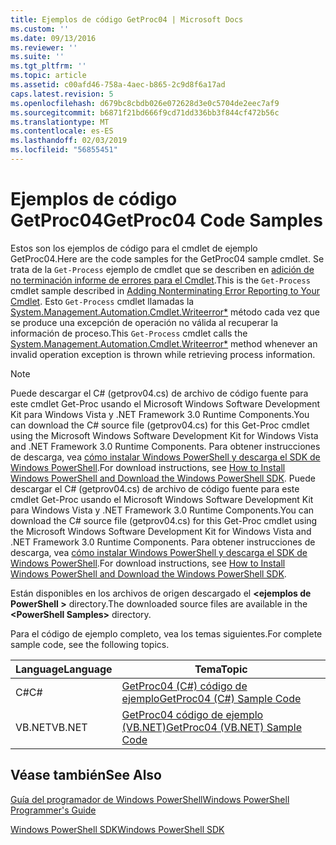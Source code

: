```yaml
---
title: Ejemplos de código GetProc04 | Microsoft Docs
ms.custom: ''
ms.date: 09/13/2016
ms.reviewer: ''
ms.suite: ''
ms.tgt_pltfrm: ''
ms.topic: article
ms.assetid: c00afd46-758a-4aec-b865-2c9d8f6a17ad
caps.latest.revision: 5
ms.openlocfilehash: d679bc8cbdb026e072628d3e0c5704de2eec7af9
ms.sourcegitcommit: b6871f21bd666f9cd71dd336bb3f844cf472b56c
ms.translationtype: MT
ms.contentlocale: es-ES
ms.lasthandoff: 02/03/2019
ms.locfileid: "56855451"
---
```

# <a name="getproc04-code-samples"></a><span data-ttu-id="ed8bd-102">Ejemplos de código GetProc04</span><span class="sxs-lookup"><span data-stu-id="ed8bd-102">GetProc04 Code Samples</span></span>

<span data-ttu-id="ed8bd-103">Estos son los ejemplos de código para el cmdlet de ejemplo GetProc04.</span><span class="sxs-lookup"><span data-stu-id="ed8bd-103">Here are the code samples for the GetProc04 sample cmdlet.</span></span> <span data-ttu-id="ed8bd-104">Se trata de la `Get-Process` ejemplo de cmdlet que se describen en [adición de no terminación informe de errores para el Cmdlet](../cmdlet/adding-non-terminating-error-reporting-to-your-cmdlet.md).</span><span class="sxs-lookup"><span data-stu-id="ed8bd-104">This is the `Get-Process` cmdlet sample described in [Adding Nonterminating Error Reporting to Your Cmdlet](../cmdlet/adding-non-terminating-error-reporting-to-your-cmdlet.md).</span></span> <span data-ttu-id="ed8bd-105">Esto `Get-Process` cmdlet llamadas la [System.Management.Automation.Cmdlet.Writeerror\*](/dotnet/api/System.Management.Automation.Cmdlet.WriteError) método cada vez que se produce una excepción de operación no válida al recuperar la información de proceso.</span><span class="sxs-lookup"><span data-stu-id="ed8bd-105">This `Get-Process` cmdlet calls the [System.Management.Automation.Cmdlet.Writeerror\*](/dotnet/api/System.Management.Automation.Cmdlet.WriteError) method whenever an invalid operation exception is thrown while retrieving process information.</span></span>

> [!NOTE]
> <span data-ttu-id="ed8bd-106">Puede descargar el C# (getprov04.cs) de archivo de código fuente para este cmdlet Get-Proc usando el Microsoft Windows Software Development Kit para Windows Vista y .NET Framework 3.0 Runtime Components.</span><span class="sxs-lookup"><span data-stu-id="ed8bd-106">You can download the C# source file (getprov04.cs) for this Get-Proc cmdlet using the Microsoft Windows Software Development Kit for Windows Vista and .NET Framework 3.0 Runtime Components.</span></span> <span data-ttu-id="ed8bd-107">Para obtener instrucciones de descarga, vea [cómo instalar Windows PowerShell y descarga el SDK de Windows PowerShell](/powershell/developer/installing-the-windows-powershell-sdk).</span><span class="sxs-lookup"><span data-stu-id="ed8bd-107">For download instructions, see [How to Install Windows PowerShell and Download the Windows PowerShell SDK](/powershell/developer/installing-the-windows-powershell-sdk).</span></span>
> <span data-ttu-id="ed8bd-108">Puede descargar el C# (getprov04.cs) de archivo de código fuente para este cmdlet Get-Proc usando el Microsoft Windows Software Development Kit para Windows Vista y .NET Framework 3.0 Runtime Components.</span><span class="sxs-lookup"><span data-stu-id="ed8bd-108">You can download the C# source file (getprov04.cs) for this Get-Proc cmdlet using the Microsoft Windows Software Development Kit for Windows Vista and .NET Framework 3.0 Runtime Components.</span></span> <span data-ttu-id="ed8bd-109">Para obtener instrucciones de descarga, vea [cómo instalar Windows PowerShell y descarga el SDK de Windows PowerShell](/powershell/developer/installing-the-windows-powershell-sdk).</span><span class="sxs-lookup"><span data-stu-id="ed8bd-109">For download instructions, see [How to Install Windows PowerShell and Download the Windows PowerShell SDK](/powershell/developer/installing-the-windows-powershell-sdk).</span></span>
>
> <span data-ttu-id="ed8bd-110">Están disponibles en los archivos de origen descargado el  **\<ejemplos de PowerShell >** directory.</span><span class="sxs-lookup"><span data-stu-id="ed8bd-110">The downloaded source files are available in the **\<PowerShell Samples>** directory.</span></span>

<span data-ttu-id="ed8bd-111">Para el código de ejemplo completo, vea los temas siguientes.</span><span class="sxs-lookup"><span data-stu-id="ed8bd-111">For complete sample code, see the following topics.</span></span>

|<span data-ttu-id="ed8bd-112">Language</span><span class="sxs-lookup"><span data-stu-id="ed8bd-112">Language</span></span>|<span data-ttu-id="ed8bd-113">Tema</span><span class="sxs-lookup"><span data-stu-id="ed8bd-113">Topic</span></span>|
|--------------|-----------|
|<span data-ttu-id="ed8bd-114">C#</span><span class="sxs-lookup"><span data-stu-id="ed8bd-114">C#</span></span>|[<span data-ttu-id="ed8bd-115">GetProc04 (C#) código de ejemplo</span><span class="sxs-lookup"><span data-stu-id="ed8bd-115">GetProc04 (C#) Sample Code</span></span>](./getproc04-csharp-sample-code.md)|
|<span data-ttu-id="ed8bd-116">VB.NET</span><span class="sxs-lookup"><span data-stu-id="ed8bd-116">VB.NET</span></span>|[<span data-ttu-id="ed8bd-117">GetProc04 código de ejemplo (VB.NET)</span><span class="sxs-lookup"><span data-stu-id="ed8bd-117">GetProc04 (VB.NET) Sample Code</span></span>](./getproc04-vb-net-sample-code.md)|

## <a name="see-also"></a><span data-ttu-id="ed8bd-118">Véase también</span><span class="sxs-lookup"><span data-stu-id="ed8bd-118">See Also</span></span>

[<span data-ttu-id="ed8bd-119">Guía del programador de Windows PowerShell</span><span class="sxs-lookup"><span data-stu-id="ed8bd-119">Windows PowerShell Programmer's Guide</span></span>](./windows-powershell-programmer-s-guide.md)

[<span data-ttu-id="ed8bd-120">Windows PowerShell SDK</span><span class="sxs-lookup"><span data-stu-id="ed8bd-120">Windows PowerShell SDK</span></span>](../windows-powershell-reference.md)